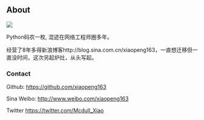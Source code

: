 ## About

![](/thumbnails/about/1.png)


Python码农一枚, 混迹在网络工程师圈多年。

经营了8年多得新浪博客http://blog.sina.com.cn/xiaopeng163，一直想迁移但一直没时间，这次另起炉灶，从头写起。

### Contact

Github: https://github.com/xiaopeng163

Sina Weibo: http://www.weibo.com/xiaopeng163

Twitter https://twitter.com/Mcdull_Xiao

